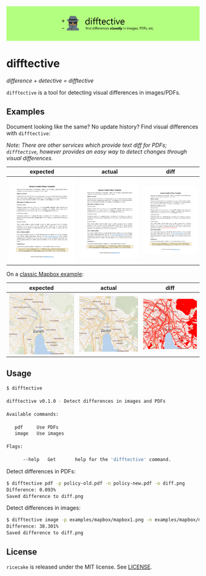 <div align="center">
    <img src = "static/difftective.png">
</div>

# difftective

_difference + detective = difftective_

`difftective` is a tool for detecting visual differences in images/PDFs.

## Examples

Document looking like the same? No update history? Find visual differences with `difftective`:

_Note: There are other services which provide text diff for PDFs; `difftective`, however provides an easy way to detect changes through visual differences._

| expected | actual | diff |
| --- | --- | --- |
| ![Old Document](examples/policy/test-policy-old.png) | ![New Document](examples/policy/test-policy-new.png) | ![Diff Document](examples/policy/diff.png) |

On a [classic Mapbox example](https://github.com/mapbox/pixelmatch):

| expected | actual | diff |
| --- | --- | --- |
| ![Old Map](examples/mapbox/mapbox1.png) | ![New Map](examples/mapbox/mapbox2.png) | ![Map Difference](examples/mapbox/diff.png) |

## Usage

```sh
$ difftective

difftective v0.1.0 - Detect differences in images and PDFs

Available commands:

   pdf     Use PDFs
   image   Use images

Flags:

      --help   Get       help for the 'difftective' command.
```

Detect differences in PDFs:

```sh
$ difftective pdf -p policy-old.pdf -n policy-new.pdf -o diff.png
Difference: 0.093%
Saved difference to diff.png
```

Detect differences in images:

```sh
$ difftective image -p examples/mapbox/mapbox1.png -n examples/mapbox/mapbox2.png -o diff.png
Difference: 38.301%
Saved difference to diff.png
```

## License

`ricecake` is released under the MIT license. See [LICENSE](./LICENSE).

